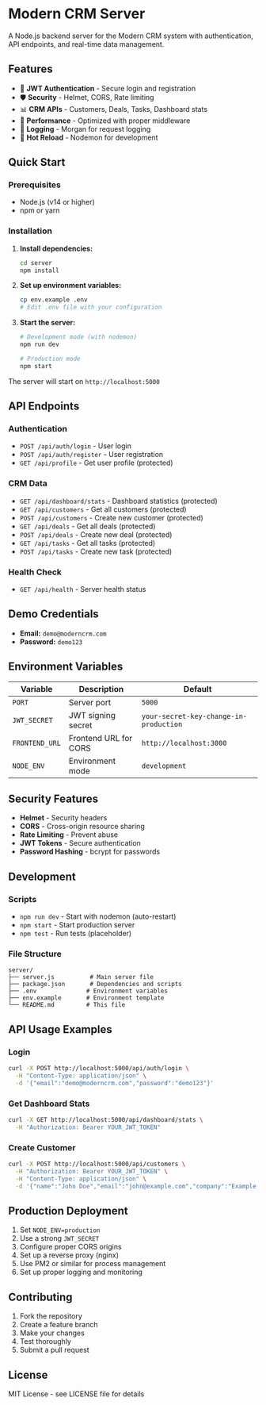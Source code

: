 # Modern CRM Server

A Node.js backend server for the Modern CRM system with authentication, API endpoints, and real-time data management.

## Features

- 🔐 **JWT Authentication** - Secure login and registration
- 🛡️ **Security** - Helmet, CORS, Rate limiting
- 📊 **CRM APIs** - Customers, Deals, Tasks, Dashboard stats
- 🚀 **Performance** - Optimized with proper middleware
- 📝 **Logging** - Morgan for request logging
- 🔄 **Hot Reload** - Nodemon for development

## Quick Start

### Prerequisites

- Node.js (v14 or higher)
- npm or yarn

### Installation

1. **Install dependencies:**
   ```bash
   cd server
   npm install
   ```

2. **Set up environment variables:**
   ```bash
   cp env.example .env
   # Edit .env file with your configuration
   ```

3. **Start the server:**
   ```bash
   # Development mode (with nodemon)
   npm run dev
   
   # Production mode
   npm start
   ```

The server will start on `http://localhost:5000`

## API Endpoints

### Authentication

- `POST /api/auth/login` - User login
- `POST /api/auth/register` - User registration
- `GET /api/profile` - Get user profile (protected)

### CRM Data

- `GET /api/dashboard/stats` - Dashboard statistics (protected)
- `GET /api/customers` - Get all customers (protected)
- `POST /api/customers` - Create new customer (protected)
- `GET /api/deals` - Get all deals (protected)
- `POST /api/deals` - Create new deal (protected)
- `GET /api/tasks` - Get all tasks (protected)
- `POST /api/tasks` - Create new task (protected)

### Health Check

- `GET /api/health` - Server health status

## Demo Credentials

- **Email:** `demo@moderncrm.com`
- **Password:** `demo123`

## Environment Variables

| Variable | Description | Default |
|----------|-------------|---------|
| `PORT` | Server port | `5000` |
| `JWT_SECRET` | JWT signing secret | `your-secret-key-change-in-production` |
| `FRONTEND_URL` | Frontend URL for CORS | `http://localhost:3000` |
| `NODE_ENV` | Environment mode | `development` |

## Security Features

- **Helmet** - Security headers
- **CORS** - Cross-origin resource sharing
- **Rate Limiting** - Prevent abuse
- **JWT Tokens** - Secure authentication
- **Password Hashing** - bcrypt for passwords

## Development

### Scripts

- `npm run dev` - Start with nodemon (auto-restart)
- `npm start` - Start production server
- `npm test` - Run tests (placeholder)

### File Structure

```
server/
├── server.js          # Main server file
├── package.json       # Dependencies and scripts
├── .env              # Environment variables
├── env.example       # Environment template
└── README.md         # This file
```

## API Usage Examples

### Login
```bash
curl -X POST http://localhost:5000/api/auth/login \
  -H "Content-Type: application/json" \
  -d '{"email":"demo@moderncrm.com","password":"demo123"}'
```

### Get Dashboard Stats
```bash
curl -X GET http://localhost:5000/api/dashboard/stats \
  -H "Authorization: Bearer YOUR_JWT_TOKEN"
```

### Create Customer
```bash
curl -X POST http://localhost:5000/api/customers \
  -H "Authorization: Bearer YOUR_JWT_TOKEN" \
  -H "Content-Type: application/json" \
  -d '{"name":"John Doe","email":"john@example.com","company":"Example Corp"}'
```

## Production Deployment

1. Set `NODE_ENV=production`
2. Use a strong `JWT_SECRET`
3. Configure proper CORS origins
4. Set up a reverse proxy (nginx)
5. Use PM2 or similar for process management
6. Set up proper logging and monitoring

## Contributing

1. Fork the repository
2. Create a feature branch
3. Make your changes
4. Test thoroughly
5. Submit a pull request

## License

MIT License - see LICENSE file for details
